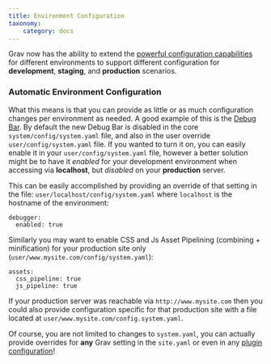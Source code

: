 ```yaml
---
title: Environment Configuration
taxonomy:
    category: docs
---
```


Grav now has the ability to extend the [powerful configuration capabilities](../basics/grav-configuration) for different environments to support different configuration for **development**, **staging**, and **production** scenarios.

### Automatic Environment Configuration

What this means is that you can provide as little or as much configuration changes per environment as needed.  A good example of this is the [Debug Bar](debugging).  By default the new Debug Bar is disabled in the core `system/config/system.yaml` file, and also in the user override `user/config/system.yaml` file.  If you wanted to turn it on, you can easily enable it in your `user/config/system.yaml` file, however a better solution might be to have it _enabled_ for your development environment when accessing via **localhost**, but _disabled_ on your **production** server.

This can be easily accomplished by providing an override of that setting in the file: `user/localhost/config/system.yaml` where `localhost` is the hostname of the environment:

```
debugger:
  enabled: true
```

Similarly you may want to enable CSS and Js Asset Pipelining (combining + minification) for your production site only (`user/www.mysite.com/config/system.yaml`):

```
assets:
  css_pipeline: true
  js_pipeline: true
```

If your production server was reachable via `http://www.mysite.com` then you could also provide configuration specific for that production site with a file located at `user/www.mysite.com/config.system.yaml`.

Of course, you are not limited to changes to `system.yaml`, you can actually provide overrides for **any** Grav setting in the `site.yaml` or even in any [plugin configuration](../plugins/plugin-basics)!

